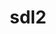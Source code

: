 ---
title: "sdl2"
layout: cache
categories: [package, develop]
meta: {"versions": ["2.30.3"], "compilers": ["gcc@=11.4.0", "oneapi@=2024.2.1"], "oss": ["ubuntu22.04"], "platforms": ["linux"], "targets": ["x86_64_v3"], "stacks": ["e4s", "e4s-oneapi", "root"], "num_specs": 6, "num_specs_by_stack": {"e4s": 3, "root": 6, "e4s-oneapi": 3}}
spec_details: [{"hash": "lxeaiqavi7vxuub6h4wyzx6iamm55sah", "compiler": "gcc@=11.4.0", "versions": ["2.30.3"], "os": "ubuntu22.04", "platform": "linux", "target": "x86_64_v3", "variants": ["build_system=cmake", "build_type=Release", "generator=make", "~ipo"], "stacks": ["e4s", "root"], "size": "-", "tarball": "https://binaries.spack.io/develop/build_cache/linux-ubuntu22.04-x86_64_v3/gcc-11.4.0/sdl2-2.30.3/linux-ubuntu22.04-x86_64_v3-gcc-11.4.0-sdl2-2.30.3-lxeaiqavi7vxuub6h4wyzx6iamm55sah.spack"}, {"hash": "fd2vqkyagwdwsiuj4f4ofx5dgtmje2u7", "compiler": "gcc@=11.4.0", "versions": ["2.30.3"], "os": "ubuntu22.04", "platform": "linux", "target": "x86_64_v3", "variants": ["build_system=cmake", "build_type=Release", "generator=make", "~ipo"], "stacks": ["e4s", "root"], "size": "-", "tarball": "https://binaries.spack.io/develop/build_cache/linux-ubuntu22.04-x86_64_v3/gcc-11.4.0/sdl2-2.30.3/linux-ubuntu22.04-x86_64_v3-gcc-11.4.0-sdl2-2.30.3-fd2vqkyagwdwsiuj4f4ofx5dgtmje2u7.spack"}, {"hash": "3i7bfjjpeqb5iebbdc2igmdubiqz7dj4", "compiler": "gcc@=11.4.0", "versions": ["2.30.3"], "os": "ubuntu22.04", "platform": "linux", "target": "x86_64_v3", "variants": ["build_system=cmake", "build_type=Release", "generator=make", "~ipo"], "stacks": ["e4s", "root"], "size": "-", "tarball": "https://binaries.spack.io/develop/build_cache/linux-ubuntu22.04-x86_64_v3/gcc-11.4.0/sdl2-2.30.3/linux-ubuntu22.04-x86_64_v3-gcc-11.4.0-sdl2-2.30.3-3i7bfjjpeqb5iebbdc2igmdubiqz7dj4.spack"}, {"hash": "krhofruwyfsnh2fei6zzua72jbq56vi4", "compiler": "oneapi@=2024.2.1", "versions": ["2.30.3"], "os": "ubuntu22.04", "platform": "linux", "target": "x86_64_v3", "variants": ["build_system=cmake", "build_type=Release", "generator=make", "~ipo"], "stacks": ["root", "e4s-oneapi"], "size": "-", "tarball": "https://binaries.spack.io/develop/build_cache/linux-ubuntu22.04-x86_64_v3/oneapi-2024.2.1/sdl2-2.30.3/linux-ubuntu22.04-x86_64_v3-oneapi-2024.2.1-sdl2-2.30.3-krhofruwyfsnh2fei6zzua72jbq56vi4.spack"}, {"hash": "yerhlrgd2zjxic6m65iy5pwojwyve6vm", "compiler": "oneapi@=2024.2.1", "versions": ["2.30.3"], "os": "ubuntu22.04", "platform": "linux", "target": "x86_64_v3", "variants": ["build_system=cmake", "build_type=Release", "generator=make", "~ipo"], "stacks": ["root", "e4s-oneapi"], "size": "-", "tarball": "https://binaries.spack.io/develop/build_cache/linux-ubuntu22.04-x86_64_v3/oneapi-2024.2.1/sdl2-2.30.3/linux-ubuntu22.04-x86_64_v3-oneapi-2024.2.1-sdl2-2.30.3-yerhlrgd2zjxic6m65iy5pwojwyve6vm.spack"}, {"hash": "52mepdbkkdq6zys4gkhteievm6cntgny", "compiler": "oneapi@=2024.2.1", "versions": ["2.30.3"], "os": "ubuntu22.04", "platform": "linux", "target": "x86_64_v3", "variants": ["build_system=cmake", "build_type=Release", "generator=make", "~ipo"], "stacks": ["root", "e4s-oneapi"], "size": "-", "tarball": "https://binaries.spack.io/develop/build_cache/linux-ubuntu22.04-x86_64_v3/oneapi-2024.2.1/sdl2-2.30.3/linux-ubuntu22.04-x86_64_v3-oneapi-2024.2.1-sdl2-2.30.3-52mepdbkkdq6zys4gkhteievm6cntgny.spack"}]
---